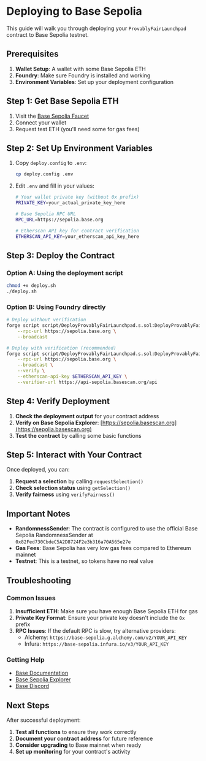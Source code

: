 # Deploying to Base Sepolia

This guide will walk you through deploying your `ProvablyFairLaunchpad` contract to Base Sepolia testnet.

## Prerequisites

1. **Wallet Setup**: A wallet with some Base Sepolia ETH
2. **Foundry**: Make sure Foundry is installed and working
3. **Environment Variables**: Set up your deployment configuration

## Step 1: Get Base Sepolia ETH

1. Visit the [Base Sepolia Faucet](https://www.coinbase.com/faucets/base-ethereum-sepolia-faucet)
2. Connect your wallet
3. Request test ETH (you'll need some for gas fees)

## Step 2: Set Up Environment Variables

1. Copy `deploy.config` to `.env`:
   ```bash
   cp deploy.config .env
   ```

2. Edit `.env` and fill in your values:
   ```bash
   # Your wallet private key (without 0x prefix)
   PRIVATE_KEY=your_actual_private_key_here
   
   # Base Sepolia RPC URL
   RPC_URL=https://sepolia.base.org
   
   # Etherscan API key for contract verification
   ETHERSCAN_API_KEY=your_etherscan_api_key_here
   ```

## Step 3: Deploy the Contract

### Option A: Using the deployment script
```bash
chmod +x deploy.sh
./deploy.sh
```

### Option B: Using Foundry directly
```bash
# Deploy without verification
forge script script/DeployProvablyFairLaunchpad.s.sol:DeployProvablyFairLaunchpad \
    --rpc-url https://sepolia.base.org \
    --broadcast

# Deploy with verification (recommended)
forge script script/DeployProvablyFairLaunchpad.s.sol:DeployProvablyFairLaunchpad \
    --rpc-url https://sepolia.base.org \
    --broadcast \
    --verify \
    --etherscan-api-key $ETHERSCAN_API_KEY \
    --verifier-url https://api-sepolia.basescan.org/api
```

## Step 4: Verify Deployment

1. **Check the deployment output** for your contract address
2. **Verify on Base Sepolia Explorer**: [https://sepolia.basescan.org](https://sepolia.basescan.org)
3. **Test the contract** by calling some basic functions

## Step 5: Interact with Your Contract

Once deployed, you can:

1. **Request a selection** by calling `requestSelection()`
2. **Check selection status** using `getSelection()`
3. **Verify fairness** using `verifyFairness()`

## Important Notes

- **RandomnessSender**: The contract is configured to use the official Base Sepolia RandomnessSender at `0x82Fed730CbdeC5A2D8724F2e3b316a70A565e27e`
- **Gas Fees**: Base Sepolia has very low gas fees compared to Ethereum mainnet
- **Testnet**: This is a testnet, so tokens have no real value

## Troubleshooting

### Common Issues

1. **Insufficient ETH**: Make sure you have enough Base Sepolia ETH for gas
2. **Private Key Format**: Ensure your private key doesn't include the `0x` prefix
3. **RPC Issues**: If the default RPC is slow, try alternative providers:
   - Alchemy: `https://base-sepolia.g.alchemy.com/v2/YOUR_API_KEY`
   - Infura: `https://base-sepolia.infura.io/v3/YOUR_API_KEY`

### Getting Help

- [Base Documentation](https://docs.base.org/)
- [Base Sepolia Explorer](https://sepolia.basescan.org)
- [Base Discord](https://discord.gg/base)

## Next Steps

After successful deployment:

1. **Test all functions** to ensure they work correctly
2. **Document your contract address** for future reference
3. **Consider upgrading** to Base mainnet when ready
4. **Set up monitoring** for your contract's activity
